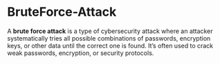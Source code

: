 # BruteForce-Attack
A **brute force attack** is a type of cybersecurity attack where an attacker systematically tries all possible combinations of passwords, encryption keys, or other data until the correct one is found. It’s often used to crack weak passwords, encryption, or security protocols.
